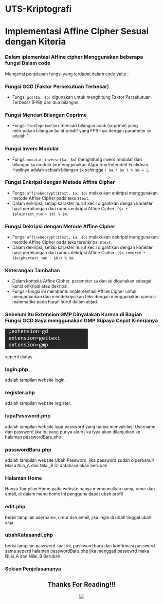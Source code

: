 # UTS-Kriptografi

# Implementasi Affine Cipher Sesuai dengan Kiteria


<h3>Dalam iplementasi Affine cipher Menggunakan beberapa fungsi Dalam code</h3>
  Mengenai penjelasan fungsi yang terdapat dalam code yaitu :

  ### Fungsi GCD (Faktor Persekutuan Terbesar)
  - Fungsi `gcd($a, $b)` digunakan untuk menghitung Faktor Persekutuan Terbesar (FPB) dari dua bilangan.
  
  ### Fungsi Mencari Bilangan Coprime
  - Fungsi `findCoprime($m)` mencari bilangan acak (coprime) yang merupakan bilangan bulat positif yang FPB-nya dengan parameter `$m` adalah 1.

  ### Fungsi Invers Modular
  - Fungsi `modular_inverse($a, $m)` menghitung invers modular dari bilangan `$a` modulo `$m` menggunakan Algoritma Extended Euclidean. Hasilnya adalah sebuah bilangan `$x` sehingga `( $a * $x ) % $m = 1`.

  ### Fungsi Enkripsi dengan Metode Affine Cipher
  - Fungsi `affineEncrypt($text, $a, $b)` melakukan enkripsi menggunakan metode Affine Cipher pada teks `$text`. 
  - Dalam enkripsi, setiap karakter huruf kecil digantikan dengan karakter hasil perhitungan dari rumus enkripsi Affine Cipher: `($a * $plaintext_num + $b) % $m`.

  ### Fungsi Dekripsi dengan Metode Affine Cipher
  - Fungsi `affineDecrypt($text, $a, $b)` melakukan dekripsi menggunakan metode Affine Cipher pada teks terenkripsi `$text`.
  - Dalam dekripsi, setiap karakter huruf kecil digantikan dengan karakter hasil perhitungan dari rumus dekripsi Affine Cipher: `($a_inverse * ($ciphertext_num - $b)) % $m`.

  ### Keterangan Tambahan
  - Dalam konteks Affine Cipher, parameter `$a` dan `$b` digunakan sebagai kunci enkripsi atau dekripsi.
  - Fungsi-fungsi ini membantu implementasi Affine Cipher untuk mengamankan dan mendekripsikan teks dengan menggunakan operasi matematika pada huruf-huruf dalam abjad.

### Sebelum itu Extension GMP Dinyalakan Karena di Bagian Fungsi GCD Saya menggunakan GMP Supaya Cepat Kinerjanya

![Gambar 1](Screenshoot/1.png)

seperti diatas

### login.php

adalah tampilan website login.

### register.php

adalah tampilan website register.

### lupaPassword.php

adalah tampilan website lupa password yang hanya menvalidasi Username dan password jika itu yang punya akun jika iyya akan dilanjutkan ke halaman passwordBaru.php

### passwordBaru.php 

adalah tampilan website Ubah Password, jika password sudah diperbahuri Maka Nila_A dan Nilai_B Di database akan berubah

### Halaman Home

Hanya Tampilan Home pada website hanya memunculkan nama, umur dan email, di dalam menu home ini pengguna dapat ubah profil

### edit.php

berisi tampilan username, umur dan email, jika ingin di ubah tinggal ubah saja 

### ubahKatasandi.php

berisi tampilan password saat ini, password baru dan konfirmasi password. sama seperti halaman passwordBaru.php jika menggati passowrd maka Nilai_A dan Nilai_B Berubah

### Sekian Penjelasananya

<h2 align="center">Thanks For Reading!!!</h2>
<div align="center">
<img src="https://user-images.githubusercontent.com/91085882/222731693-24383140-7623-4e7a-a528-6621380b7be8.gif">
